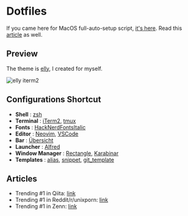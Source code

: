 # Dotfiles

If you came here for MacOS full-auto-setup script, [it's here](https://github.com/ulwlu/dotfiles/blob/master/system/macos.sh). Read this [article](https://dev.to/ulwlu/i-think-i-automated-all-the-initial-settings-you-ll-do-when-you-buy-a-mac-20i5) as well.

## Preview

The theme is [elly](https://github.com/ulwlu/elly.vim), I created for myself.

<img alt="elly iterm2" src="https://user-images.githubusercontent.com/41639488/98157819-3f36ca00-1f1d-11eb-962c-17f33996bd48.png">

## Configurations Shortcut

- **Shell** : [zsh](https://github.com/ulwlu/dotfiles/blob/master/dotfiles/.zshrc)
- **Terminal** : [iTerm2](https://github.com/ulwlu/dotfiles/blob/master/dotfiles/Library/Preferences/com.googlecode.iterm2.plist), [tmux](https://github.com/ulwlu/dotfiles/blob/master/dotfiles/.tmux.conf)
- **Fonts** : [HackNerdFontsItalic](https://github.com/ryanoasis/nerd-fonts/tree/master/patched-fonts/Hack/Italic)
- **Editor** : [Neovim](https://github.com/ulwlu/dotfiles/blob/master/dotfiles/.vimrc), [VSCode](https://github.com/ulwlu/dotfiles/tree/master/dotfiles/Library/Application%20Support/Code/User)
- **Bar** : [Übersicht](https://github.com/ulwlu/dotfiles/tree/master/dotfiles/Library/Application%20Support/Uebersicht/widgets/simple-bar)
- **Launcher** : [Alfred](https://github.com/ulwlu/dotfiles/tree/master/dotfiles/Library/Application%20Support)
- **Window Manager** : [Rectangle](https://github.com/ulwlu/dotfiles/blob/master/dotfiles/Library/Preferences/com.knollsoft.Rectangle.plist), [Karabinar](https://github.com/ulwlu/dotfiles/blob/master/dotfiles/.config/karabiner/karabiner.json)
- **Templates** : [alias](https://github.com/ulwlu/dotfiles/tree/master/dotfiles/.aliases), [snippet](https://github.com/ulwlu/dotfiles/tree/master/dotfiles/.snippets), [git_template](https://github.com/ulwlu/dotfiles/tree/master/dotfiles/.git_template)

## Articles

- Trending #1 in Qiita: [link](https://qiita.com/ulwlu/items/98901f4c4f0683e7aa57)
- Trending #1 in Reddit/r/unixporn: [link](https://www.reddit.com/r/unixporn/comments/jo36fx/rectangle_i_created_a_new_color_theme_which_is/)
- Trending #1 in Zenn: [link](https://zenn.dev/ulwlu/articles/1c3a1da12887ed)
